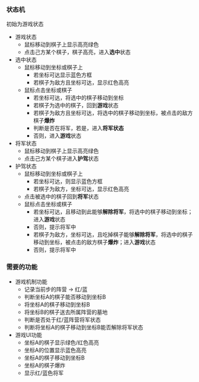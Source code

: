 
### 状态机

初始为游戏状态

- 游戏状态
  - 鼠标移动到棋子上显示高亮绿色
  - 点击己方某个棋子，棋子高亮，进入**选中**状态
- 选中状态
  - 鼠标移动到坐标或棋子上
    - 若坐标可达显示蓝色方框
    - 若棋子为敌方且坐标可达，显示红色高亮
  - 鼠标点击坐标或棋子
    - 若坐标可达，将选中的棋子移动到坐标
    - 若棋子为选中的棋子，回到**游戏**状态
    - 若棋子为敌方且坐标可达，将选中的棋子移动到坐标，被点击的敌方棋子**爆炸**
    - 判断是否在将军，若是，进入**将军状态**
    - 否则，进入**游戏**状态
- 将军状态
  - 鼠标移动到棋子上显示高亮绿色
  - 点击己方某个棋子进入**护驾**状态
- 护驾状态
  - 鼠标移动到坐标或棋子上
    - 若坐标可达，则显示蓝色方框
    - 若棋子为敌方，坐标可达，显示红色高亮
  - 点击被选中的棋子回到**将军**状态
  - 鼠标点击坐标或棋子
    - 若坐标可达，且移动到此能够**解除将军**，将选中的棋子移动到坐标；进入**游戏**状态
    - 否则，提示将军中
    - 若棋子为敌方，坐标可达，且吃掉棋子能够**解除将军**，将选中的棋子移动到坐标，被点击的敌方棋子**爆炸**；进入**游戏**状态
    - 否则，提示将军中

### 需要的功能

- 游戏机制功能
  - 记录当前步的阵营 -> 红/蓝
  - 判断坐标A的棋子能否移动到坐标B
  - 将坐标A的棋子移动到坐标B
  - 将坐标B的棋子送去所属阵营的墓地
  - 判断是否处于红/蓝阵营将军状态
  - 判断将坐标A的棋子移动到坐标B能否解除将军状态
- 游戏UI功能
  - 坐标A的棋子显示绿色/红色高亮
  - 坐标A的位置显示蓝色高亮
  - 坐标A的棋子移动到坐标B
  - 坐标A的棋子爆炸
  - 显示红/蓝色将军
